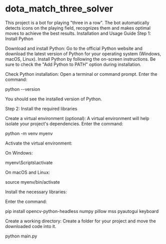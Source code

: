 # dota_match_three_solver
This project is a bot for playing "three in a row". The bot automatically detects icons on the playing field, recognizes them and makes optimal moves to achieve the best results.
Installation and Usage Guide
Step 1: Install Python

Download and install Python:
Go to the official Python website and download the latest version of Python for your operating system (Windows, macOS, Linux).
Install Python by following the on-screen instructions. Be sure to check the "Add Python to PATH" option during installation.

Check Python installation:
Open a terminal or command prompt.
Enter the command:

python --version

You should see the installed version of Python.

Step 2: Install the required libraries

Create a virtual environment (optional):
A virtual environment will help isolate your project's dependencies.
Enter the command:

python -m venv myenv

Activate the virtual environment:

On Windows:

myenv\Scripts\activate

On macOS and Linux:

source myenv/bin/activate

Install the necessary libraries:

Enter the command:

pip install opencv-python-headless numpy pillow mss pyautogui keyboard

Create a working directory:
Create a folder for your project and move the downloaded code into it.

python main.py
